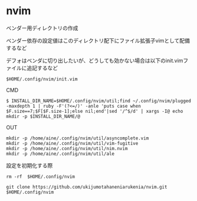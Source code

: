 # nvim

ベンダー用ディレクトリの作成

ベンダー依存の設定値はこのディレクトリ配下にファイル拡張子vimとして配備するなど

デフォはベンダに切り出したいが、どうしても効かない場合は以下のinit.vimファイルに追記するなど

```
$HOME/.config/nvim/init.vim
```

CMD
```
$ INSTALL_DIR_NAME=$HOME/.config/nvim/util;find ~/.config/nvim/plugged -maxdepth 1 | ruby -F'(?<=/)' -anle 'puts case when $F.size==7;$F[$F.size-1];else nil;end'|sed '/^$/d' | xargs -I@ echo mkdir -p $INSTALL_DIR_NAME/@
```
OUT

```
mkdir -p /home/aine/.config/nvim/util/asyncomplete.vim
mkdir -p /home/aine/.config/nvim/util/vim-fugitive
mkdir -p /home/aine/.config/nvim/util/nim.nvim
mkdir -p /home/aine/.config/nvim/util/ale
```

設定を初期化する際

```
rm -rf  $HOME/.config/nvim

git clone https://github.com/ukijumotahaneniarukenia/nvim.git  $HOME/.config/nvim
```
